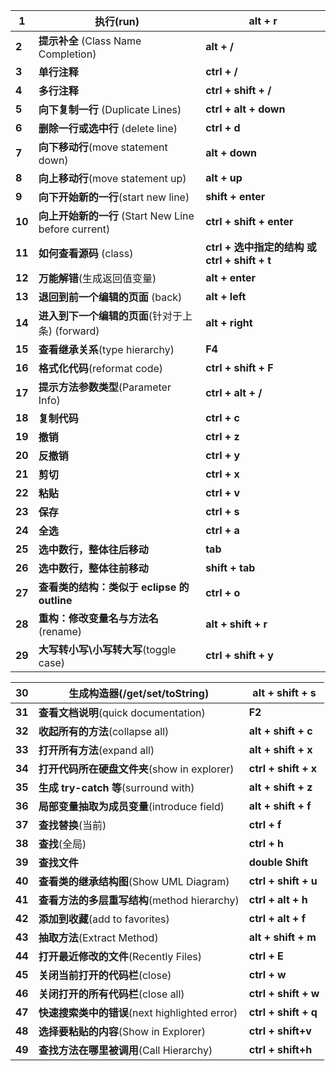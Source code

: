 | **1**  | **执行**(run)                                            | **alt + r**                                            |
| ------ | -------------------------------------------------------- | ------------------------------------------------------ |
| **2**  | **提示补全**  (Class Name Completion)                    | **alt + /**                                            |
| **3**  | **单行注释**                                             | **ctrl + /**                                           |
| **4**  | **多行注释**                                             | **ctrl  + shift + /**                                  |
| **5**  | **向下复制一行** (Duplicate  Lines)                      | **ctrl + alt + down**                                  |
| **6**  | **删除一行或选中行** (delete  line)                      | **ctrl + d**                                           |
| **7**  | **向下移动行**(move statement down)                      | **alt + down**                                         |
| **8**  | **向上移动行**(move  statement up)                       | **alt + up**                                           |
| **9**  | **向下开始新的一行**(start  new line)                    | **shift + enter**                                      |
| **10** | **向上开始新的一行**  (Start New Line before  current)   | **ctrl + shift + enter**                               |
| **11** | **如何查看源码**  (class)                                | **ctrl +** **选中指定的结构 或**  **ctrl + shift + t** |
| **12** | **万能解错**(生成返回值变量)                             | **alt  + enter**                                       |
| **13** | **退回到前一个编辑的页面** (back)                        | **alt + left**                                         |
| **14** | **进入到下一个编辑的页面**(针对于上条) (forward)         | **alt + right**                                        |
| **15** | **查看继承关系**(type hierarchy)                         | **F4**                                                 |
| **16** | **格式化代码**(reformat code)                            | **ctrl + shift + F**                                   |
| **17** | **提示方法参数类型**(Parameter Info)                     | **ctrl + alt + /**                                     |
| **18** | **复制代码**                                             | **ctrl  + c**                                          |
| **19** | **撤销**                                                 | **ctrl  + z**                                          |
| **20** | **反撤销**                                               | **ctrl  + y**                                          |
| **21** | **剪切**                                                 | **ctrl  + x**                                          |
| **22** | **粘贴**                                                 | **ctrl  + v**                                          |
| **23** | **保存**                                                 | **ctrl  + s**                                          |
| **24** | **全选**                                                 | **ctrl  + a**                                          |
| **25** | **选中数行，整体往后移动**                               | **tab**                                                |
| **26** | **选中数行，整体往前移动**                               | **shift  + tab**                                       |
| **27** | **查看类的结构：类似于**  **eclipse** **的** **outline** | **ctrl + o**                                           |
| **28** | **重构：修改变量名与方法名**(rename)                     | **alt + shift + r**                                    |
| **29** | **大写转小写\小写转大写**(toggle case)                   | **ctrl + shift + y**                                   |



| **30** | **生成构造器**(/get/set/toString)              | **alt  + shift + s**  |
| ------ | ---------------------------------------------- | --------------------- |
| **31** | **查看文档说明**(quick documentation)          | **F2**                |
| **32** | **收起所有的方法**(collapse  all)              | **alt  + shift + c**  |
| **33** | **打开所有方法**(expand all)                   | **alt + shift + x**   |
| **34** | **打开代码所在硬盘文件夹**(show in explorer)   | **ctrl + shift + x**  |
| **35** | **生成** **try-catch** **等**(surround with)   | **alt + shift + z**   |
| **36** | **局部变量抽取为成员变量**(introduce field)    | **alt + shift + f**   |
| **37** | **查找替换**(当前)                             | **ctrl + f**          |
| **38** | **查找**(全局)                                 | **ctrl + h**          |
| **39** | **查找文件**                                   | **double  Shift**     |
| **40** | **查看类的继承结构图**(Show UML Diagram)       | **ctrl  + shift + u** |
| **41** | **查看方法的多层重写结构**(method hierarchy)   | **ctrl + alt + h**    |
| **42** | **添加到收藏**(add to favorites)               | **ctrl + alt + f**    |
| **43** | **抽取方法**(Extract Method)                   | **alt + shift + m**   |
| **44** | **打开最近修改的文件**(Recently Files)         | **ctrl + E**          |
| **45** | **关闭当前打开的代码栏**(close)                | **ctrl  + w**         |
| **46** | **关闭打开的所有代码栏**(close all)            | **ctrl  + shift + w** |
| **47** | **快速搜索类中的错误**(next highlighted error) | **ctrl  + shift + q** |
| **48** | **选择要粘贴的内容**(Show in Explorer)         | **ctrl + shift+v**    |
| **49** | **查找方法在哪里被调用**(Call Hierarchy)       | **ctrl + shift+h**    |













